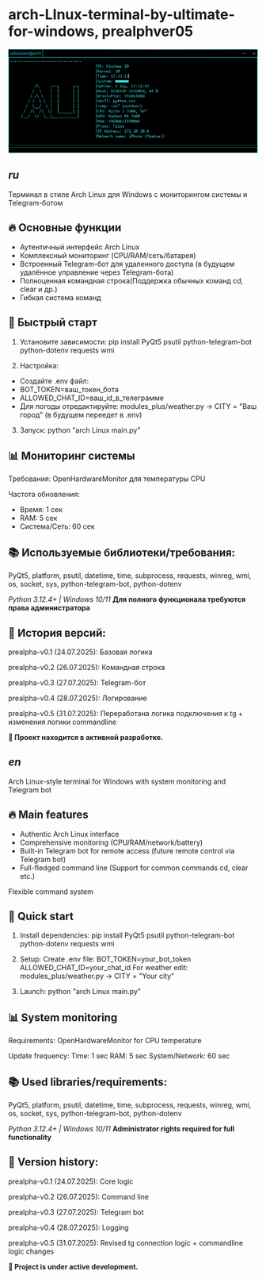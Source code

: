 
# arch-LInux-terminal-by-ultimate-for-windows, prealphver05
![Terminal Screenshot](scrns.png) 

## *ru* 
Терминал в стиле Arch Linux для Windows с мониторингом системы и Telegram-ботом

## 🔥 Основные функции
- Аутентичный интерфейс Arch Linux
- Комплексный мониторинг (CPU/RAM/сеть/батарея)
- Встроенный Telegram-бот для удаленного доступа (в будущем удалённое управление через Telegram-бота)
- Полноценная командная строка(Поддержка обычных команд cd, clear и др.)
- Гибкая система команд

## 🚀 Быстрый старт

1. Установите зависимости:
pip install PyQt5 psutil python-telegram-bot python-dotenv requests wmi

2. Настройка:
- Создайте .env файл:
- BOT_TOKEN=ваш_токен_бота
- ALLOWED_CHAT_ID=ваш_id_в_телеграмме
- Для погоды отредактируйте: modules_plus/weather.py -> CITY = "Ваш город" (в будущем переедет в .env)

3. Запуск:
python "arch Linux main.py"
  
## 📊 Мониторинг системы

Требования: OpenHardwareMonitor для температуры CPU

Частота обновления:
- Время: 1 сек
- RAM: 5 сек
- Система/Сеть: 60 сек

## 📚 Используемые библиотеки/требования:
PyQt5, platform, psutil, datetime, time, 
subprocess, requests, winreg, wmi, os, 
socket, sys, python-telegram-bot, python-dotenv

*Python 3.12.4+ | Windows 10/11*
**Для полного функционала требуются права администратора**

## 📅 История версий:
prealpha-v0.1 (24.07.2025): Базовая логика

prealpha-v0.2 (26.07.2025): Командная строка

prealpha-v0.3 (27.07.2025): Telegram-бот

prealpha-v0.4 (28.07.2025): Логирование

prealpha-v0.5 (31.07.2025): Переработана логика подключения к tg + изменения логики commandline

**📌 Проект находится в активной разработке.**



## *en*
Arch Linux-style terminal for Windows with system monitoring and Telegram bot

## 🔥 Main features
- Authentic Arch Linux interface
- Comprehensive monitoring (CPU/RAM/network/battery)
- Built-in Telegram bot for remote access (future remote control via Telegram bot)
- Full-fledged command line (Support for common commands cd, clear etc.)

Flexible command system

## 🚀 Quick start

1. Install dependencies:
pip install PyQt5 psutil python-telegram-bot python-dotenv requests wmi

2. Setup:
Create .env file:
BOT_TOKEN=your_bot_token
ALLOWED_CHAT_ID=your_chat_id
For weather edit: modules_plus/weather.py -> CITY = "Your city"

3. Launch:
python "arch Linux main.py"
  
## 📊 System monitoring

Requirements: OpenHardwareMonitor for CPU temperature

Update frequency:
Time: 1 sec
RAM: 5 sec
System/Network: 60 sec

## 📚 Used libraries/requirements:
PyQt5, platform, psutil, datetime, time, 
subprocess, requests, winreg, wmi, os, 
socket, sys, python-telegram-bot, python-dotenv

*Python 3.12.4+ | Windows 10/11*
**Administrator rights required for full functionality**

## 📅 Version history:
prealpha-v0.1 (24.07.2025): Core logic

prealpha-v0.2 (26.07.2025): Command line

prealpha-v0.3 (27.07.2025): Telegram bot

prealpha-v0.4 (28.07.2025): Logging

prealpha-v0.5 (31.07.2025): Revised tg connection logic + commandline logic changes

**📌 Project is under active development.**


